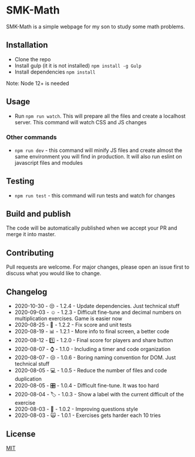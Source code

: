 # SMK-Math

SMK-Math is a simple webpage for my son to study some math problems.

## Installation

* Clone the repo
* Install gulp (it it is not installed) `npm install -g Gulp`
* Install dependencies `npm install`

Note: Node 12+ is needed

## Usage

* Run `npm run watch`. This will prepare all the files and create a localhost server. This command will watch CSS and JS changes

### Other commands

* `npm run dev` - this command will minify JS files and create almost the same environment you will find in production. It will also run eslint on javascript files and modules

## Testing

* `npm run test` - this command will run tests and watch for changes

## Build and publish

The code will be automatically published when we accept your PR and merge it into master.

## Contributing

Pull requests are welcome. For major changes, please open an issue first to discuss what you would like to change.

## Changelog

* 2020-10-30 - :unamused: - 1.2.4 - Update dependencies. Just technical stuff
* 2020-09-03 - :relaxed: - 1.2.3 - Difficult fine-tune and decimal numbers on multiplication exercises. Game is easier now
* 2020-08-25 - :bug: - 1.2.2 - Fix score and unit tests
* 2020-08-19 - :bar_chart: - 1.2.1 - More info to final screen, a better code
* 2020-08-12 - :one: - 1.2.0 - Final score for players and share button
* 2020-08-07 - :watch: - 1.1.0 - Including a timer and code organization
* 2020-08-07 - :unamused: - 1.0.6 - Boring naming convention for DOM. Just technical stuff
* 2020-08-05 - :computer: - 1.0.5 - Reduce the number of files and code duplication
* 2020-08-05 - :control_knobs: - 1.0.4 - Difficult fine-tune. It was too hard
* 2020-08-04 - :label: - 1.0.3 - Show a label with the current difficult of the exercise
* 2020-08-03 - :nail_care: - 1.0.2 - Improving questions style
* 2020-08-03 - :scream_cat: - 1.0.1 - Exercises gets harder each 10 tries

## License

[MIT](https://choosealicense.com/licenses/mit/)
